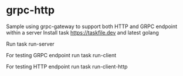 # grpc-http
Sample using grpc-gateway to support both HTTP and GRPC endpoint within a server
Install task https://taskfile.dev and latest golang 

Run task run-server

For testing GRPC endpoint run 
task run-client

For testing HTTP endpoint run 
task run-client-http
